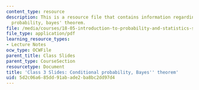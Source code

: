 ```yaml
---
content_type: resource
description: This is a resource file that contains information regarding conditional
  probability, bayes' theorem.
file: /media/courses/18-05-introduction-to-probability-and-statistics-spring-2014/5d2c06a685dd91abade2ba8bc2dd97d4_MIT18_05S14_class3slides.pdf
file_type: application/pdf
learning_resource_types:
- Lecture Notes
ocw_type: OCWFile
parent_title: Class Slides
parent_type: CourseSection
resourcetype: Document
title: 'Class 3 Slides: Conditional probability, Bayes'' theorem'
uid: 5d2c06a6-85dd-91ab-ade2-ba8bc2dd97d4
---
```

